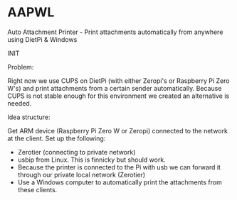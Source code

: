 # AAPWL
Auto Attachment Printer - Print attachments automatically from anywhere using DietPi &amp; Windows


INIT

Problem:

Right now we use CUPS on DietPi (with either Zeropi's or Raspberry Pi Zero W's) and print attachments from a certain sender automatically.
Because CUPS is not stable enough for this environment we created an alternative is needed.

Idea structure:

Get ARM device (Raspberry Pi Zero W or Zeropi) connected to the network at the client.
Set up the following:
- Zerotier (connecting to private network)
- usbip from Linux. This is finnicky but should work.
- Because the printer is connected to the Pi with usb we can forward it through our private local network (Zerotier)
- Use a Windows computer to automatically print the attachments from these clients.
